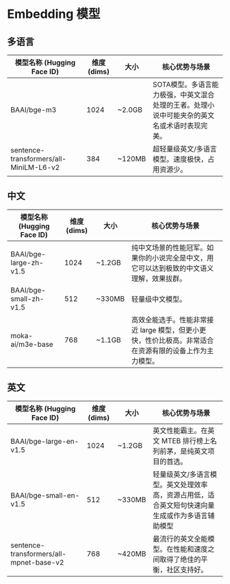 # Embedding 模型

## 多语言
| 模型名称 (Hugging Face ID)              | 维度 (dims) | 大小    | 核心优势与场景                                                                 |
|-----------------------------------------|-------------|---------|------------------------------------------------------------------------------|
| BAAI/bge-m3                             | 1024        | ~2.0GB  | SOTA模型。多语言能力极强，中英文混合处理的王者。处理小说中可能夹杂的英文名或术语时表现完美。 |
| sentence-transformers/all-MiniLM-L6-v2  | 384         | ~120MB  | 超轻量级英文/多语言模型。速度极快，占用资源少。|

## 中文
| 模型名称 (Hugging Face ID)              | 维度 (dims) | 大小    | 核心优势与场景                                                                 |
|-----------------------------------------|-------------|---------|------------------------------------------------------------------------------|
| BAAI/bge-large-zh-v1.5                  | 1024        | ~1.2GB  | 纯中文场景的性能冠军。如果你的小说完全是中文，用它可以达到极致的中文语义理解，效果拔群。       |
| BAAI/bge-small-zh-v1.5                  | 512         | ~330MB  | 轻量级中文模型。 |
| moka-ai/m3e-base                        | 768         | ~1.1GB  | 高效全能选手。性能非常接近 large 模型，但更小更快，性价比极高。非常适合在资源有限的设备上作为主力模型。 |

## 英文
| 模型名称 (Hugging Face ID)              | 维度 (dims) | 大小    | 核心优势与场景                                                                 |
|-----------------------------------------|-------------|---------|------------------------------------------------------------------------------|
| BAAI/bge-large-en-v1.5                  | 1024        | ~1.2GB  | 英文性能霸主。在英文 MTEB 排行榜上名列前茅，是纯英文项目的首选。                  |
| BAAI/bge-small-en-v1.5                  | 512         | ~330MB  | 轻量级英文/多语言模型。英文处理效率高，资源占用低，适合英文短句快速向量生成或作为多语言辅助模型|
| sentence-transformers/all-mpnet-base-v2 | 768         | ~420MB  | 最流行的英文全能模型。在性能和速度之间取得了绝佳的平衡，社区支持好。               |


